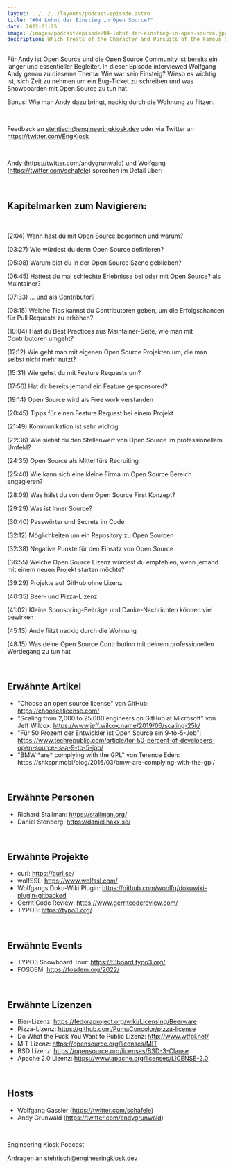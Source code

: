 ```yaml
---
layout: ../../../layouts/podcast-episode.astro
title: "#04 Lohnt der Einstieg in Open Source?"
date: 2022-01-25
image: /images/podcast/episode/04-lohnt-der-einstieg-in-open-source.jpg
description: Which Treats of the Character and Pursuits of the Famous Gentleman Don Quixote of La Mancha
---
```


<p>Für Andy ist Open Source und die Open Source Community ist bereits ein langer und essentieller Begleiter. In dieser Episode interviewed Wolfgang Andy genau zu dieseme Thema: Wie war sein Einsteig? Wieso es wichtig ist, sich Zeit zu nehmen um ein Bug-Ticket zu schreiben und was Snowboarden mit Open Source zu tun hat.</p><p>Bonus: Wie man Andy dazu bringt, nackig durch die Wohnung zu flitzen.</p><p><br></p><p>Feedback an <a href="mailto:stehtisch@engineeringkiosk.dev" rel="nofollow">stehtisch@engineeringkiosk.dev</a> oder via Twitter an <a href="https://twitter.com/EngKiosk" rel="nofollow">https://twitter.com/EngKiosk</a></p><p><br></p><p>Andy (<a href="https://twitter.com/andygrunwald" rel="nofollow">https://twitter.com/andygrunwald</a>) und Wolfgang (<a href="https://twitter.com/schafele" rel="nofollow">https://twitter.com/schafele</a>) sprechen im Detail über:</p><p><br></p><h2>Kapitelmarken zum Navigieren:</h2><p><br></p><p>(2:04) Wann hast du mit Open Source begonnen und warum?</p><p>(03:27) Wie würdest du denn Open Source definieren?</p><p>(05:08) Warum bist du in der Open Source Szene geblieben?</p><p>(06:45) Hattest du mal schlechte Erlebnisse bei oder mit Open Source? als Maintainer?</p><p>(07:33) ... und als Contributor?</p><p>(08:15) Welche Tips kannst du Contributoren geben, um die Erfolgschancen für Pull Requests zu erhöhen?</p><p>(10:04) Hast du Best Practices aus Maintainer-Seite, wie man mit Contributoren umgeht?</p><p>(12:12) Wie geht man mit eigenen Open Source Projekten um, die man selbst nicht mehr nutzt?</p><p>(15:31) Wie gehst du mit Feature Requests um?</p><p>(17:56) Hat dir bereits jemand ein Feature gesponsored?</p><p>(19:14) Open Source wird als Free work verstanden</p><p>(20:45) Tipps für einen Feature Request bei einem Projekt</p><p>(21:49) Kommunikation ist sehr wichtig</p><p>(22:36) Wie siehst du den Stellenwert von Open Source im professionellem Umfeld?</p><p>(24:35) Open Source als Mittel fürs Recruiting</p><p>(25:40) Wie kann sich eine kleine Firma im Open Source Bereich engagieren?</p><p>(28:09) Was hälst du von dem Open Source First Konzept?</p><p>(29:29) Was ist Inner Source?</p><p>(30:40) Passwörter und Secrets im Code</p><p>(32:12) Möglichkeiten um ein Repository zu Open Sourcen</p><p>(32:38) Negative Punkte für den Einsatz von Open Source</p><p>(36:55) Welche Open Source Lizenz würdest du empfehlen, wenn jemand mit einem neuen Projekt starten möchte?</p><p>(39:29) Projekte auf GitHub ohne Lizenz</p><p>(40:35) Beer- und Pizza-Lizenz</p><p>(41:02) Kleine Sponsoring-Beiträge und Danke-Nachrichten können viel bewirken</p><p>(45:13) Andy flitzt nackig durch die Wohnung</p><p>(48:15) Was deine Open Source Contribution mit deinem professionellen Werdegang zu tun hat</p><p><br></p><h2>Erwähnte Artikel</h2><ul><li>&#34;Choose an open source license&#34; von GitHub: <a href="https://choosealicense.com/" rel="nofollow">https://choosealicense.com/</a></li><li>&#34;Scaling from 2,000 to 25,000 engineers on GitHub at Microsoft&#34; von Jeff Wilcox: <a href="https://www.jeff.wilcox.name/2019/06/scaling-25k/" rel="nofollow">https://www.jeff.wilcox.name/2019/06/scaling-25k/</a></li><li>&#34;Für 50 Prozent der Entwickler ist Open Source ein 9-to-5-Job&#34;: <a href="https://www.techrepublic.com/article/for-50-percent-of-developers-open-source-is-a-9-to-5-job/" rel="nofollow">https://www.techrepublic.com/article/for-50-percent-of-developers-open-source-is-a-9-to-5-job/</a></li><li>&#34;BMW *are* complying with the GPL&#34; von Terence Eden: https://shkspr.mobi/blog/2016/03/bmw-are-complying-with-the-gpl/</li></ul><p><br></p><h2>Erwähnte Personen</h2><ul><li>Richard Stallman: <a href="https://stallman.org/" rel="nofollow">https://stallman.org/</a></li><li>Daniel Stenberg: <a href="https://daniel.haxx.se/" rel="nofollow">https://daniel.haxx.se/</a></li></ul><p><br></p><h2>Erwähnte Projekte</h2><ul><li>curl: <a href="https://curl.se/" rel="nofollow">https://curl.se/</a></li><li>wolfSSL: <a href="https://www.wolfssl.com/" rel="nofollow">https://www.wolfssl.com/</a></li><li>Wolfgangs Doku-Wiki Plugin: <a href="https://github.com/woolfg/dokuwiki-plugin-gitbacked" rel="nofollow">https://github.com/woolfg/dokuwiki-plugin-gitbacked</a></li><li>Gerrit Code Review: <a href="https://www.gerritcodereview.com/" rel="nofollow">https://www.gerritcodereview.com/</a></li><li>TYPO3: <a href="https://typo3.org/" rel="nofollow">https://typo3.org/</a></li></ul><p><br></p><h2>Erwähnte Events</h2><ul><li>TYPO3 Snowboard Tour: <a href="https://t3board.typo3.org/" rel="nofollow">https://t3board.typo3.org/</a></li><li>FOSDEM: <a href="https://fosdem.org/2022/" rel="nofollow">https://fosdem.org/2022/</a></li></ul><p><br></p><h2>Erwähnte Lizenzen</h2><ul><li>Bier-Lizenz: <a href="https://fedoraproject.org/wiki/Licensing/Beerware" rel="nofollow">https://fedoraproject.org/wiki/Licensing/Beerware</a></li><li>Pizza-Lizenz: <a href="https://github.com/PumaConcolor/pizza-license" rel="nofollow">https://github.com/PumaConcolor/pizza-license</a></li><li>Do What the Fuck You Want to Public Lizenz: <a href="http://www.wtfpl.net/" rel="nofollow">http://www.wtfpl.net/</a></li><li>MIT Lizenz: <a href="https://opensource.org/licenses/MIT" rel="nofollow">https://opensource.org/licenses/MIT</a></li><li>BSD Lizenz: <a href="https://opensource.org/licenses/BSD-3-Clause" rel="nofollow">https://opensource.org/licenses/BSD-3-Clause</a></li><li>Apache 2.0 Lizenz: <a href="https://www.apache.org/licenses/LICENSE-2.0" rel="nofollow">https://www.apache.org/licenses/LICENSE-2.0</a></li></ul><p><br></p><h2>Hosts</h2><ul><li>Wolfgang Gassler (<a href="https://twitter.com/schafele" rel="nofollow">https://twitter.com/schafele</a>)</li><li>Andy Grunwald (<a href="https://twitter.com/andygrunwald" rel="nofollow">https://twitter.com/andygrunwald</a>)</li></ul><p><br></p><p>Engineering Kiosk Podcast</p><p>Anfragen an <a href="mailto:stehtisch@engineeringkiosk.dev" rel="nofollow">stehtisch@engineeringkiosk.dev</a></p>